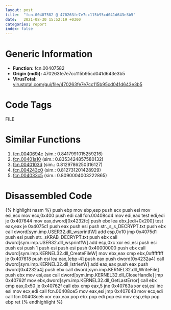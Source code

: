 ```yaml
---
layout: post
title:  "fcn.00407582 @ 470263fe7e7cc115b95cd041d643e3b5"
date:   2021-08-30 15:52:19 +0300
categories: report
index: false
---
```


# Generic Information
- **Function:** fcn.00407582
- **Origin (md5):** 470263fe7e7cc115b95cd041d643e3b5
- **VirusTotal:** [virustotal.com/gui/file/470263fe7e7cc115b95cd041d643e3b5][virustotal_ref]

# Code Tags
<span class="tag" id="FILE">FILE</span>


# Similar Functions

1. [fcn.0040694c][similar_1_ref] (sim.: 0.8417991015259216)
2. [fcn.00401a10][similar_2_ref] (sim.: 0.8353424857580132)
3. [fcn.0040103d][similar_3_ref] (sim.: 0.8129786250316127)
4. [fcn.004243c0][similar_4_ref] (sim.: 0.812731201428929)
5. [fcn.004033c5][similar_5_ref] (sim.: 0.8090004003222865)


# Disassembled Code

{% highlight nasm %}
push ebp
mov ebp,esp
push ecx
push esi
mov esi,ecx
mov ecx,0x400
push edi
call fcn.00408cd4
mov edi,eax
test edi,edi
je 0x407644
mov eax,dword[0x4232fc]
push ebx
lea ebx,[edi+0x200]
test eax,eax
je 0x4075c1
push eax
push esi
push str._s_s_DECRYPT.txt
push ebx
call dword[sym.imp.USER32.dll_wsprintfW]
add esp,0x10
jmp 0x4075d1
push esi
push str._sKRAB_DECRYPT.txt
push ebx
call dword[sym.imp.USER32.dll_wsprintfW]
add esp,0xc
xor esi,esi
push esi
push esi
push 1
push esi
push esi
push 0x40000000
push ebx
call dword[sym.imp.KERNEL32.dll_CreateFileW]
mov ebx,eax
cmp ebx,0xffffffff
je 0x407618
push esi
lea eax,[ebp-4]
push eax
push dword[0x4232a4]
call dword[sym.imp.KERNEL32.dll_lstrlenW]
add eax,eax
push eax
push dword[0x4232a4]
push ebx
call dword[sym.imp.KERNEL32.dll_WriteFile]
push ebx
mov esi,eax
call dword[sym.imp.KERNEL32.dll_CloseHandle]
jmp 0x40762f
mov ebx,dword[sym.imp.KERNEL32.dll_GetLastError]
call ebx
cmp eax,0x50
je 0x40762f
call ebx
cmp eax,5
jne 0x40763a
xor esi,esi
inc esi
mov ecx,edi
call fcn.00408ce5
mov eax,esi
jmp 0x407643
mov ecx,edi
call fcn.00408ce5
xor eax,eax
pop ebx
pop edi
pop esi
mov esp,ebp
pop ebp
ret
{% endhighlight %}


[similar_1_ref]: /report/fcn.0040694c@ba5ec83721de3ca10b3c9583f3b2c6a1
[similar_2_ref]: /report/fcn.00401a10@e2ba7f10eb234338a49853c34d7d9c56
[similar_3_ref]: /report/fcn.0040103d@7b8f4ef4fb1f8ad81aca09da2f992561
[similar_4_ref]: /report/fcn.004243c0@44e1ffcf4e71f4505c09d520fd75f1e4
[similar_5_ref]: /report/fcn.004033c5@57989f43bf24a9272122210a17558c3d
[virustotal_ref]: https://www.virustotal.com/gui/file/470263fe7e7cc115b95cd041d643e3b5